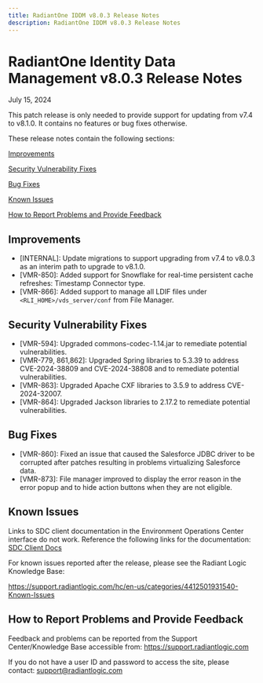 ```yaml
---
title: RadiantOne IDDM v8.0.3 Release Notes
description: RadiantOne IDDM v8.0.3 Release Notes
---
```


# RadiantOne Identity Data Management v8.0.3 Release Notes

July 15, 2024

This patch release is only needed to provide support for updating from v7.4 to v8.1.0. It contains no features or bug fixes otherwise.

These release notes contain the following sections:

[Improvements](#improvements)

[Security Vulnerability Fixes](#security-vulnerability-fixes)

[Bug Fixes](#bug-fixes)

[Known Issues](#known-issues)

[How to Report Problems and Provide Feedback](#how-to-report-problems-and-provide-feedback)

## Improvements

- [INTERNAL]: Update migrations to support upgrading from v7.4 to v8.0.3 as an interim path to upgrade to v8.1.0.
- [VMR-850]: Added support for Snowflake for real-time persistent cache refreshes: Timestamp Connector type.
- [VMR-866]: Added support to manage all LDIF files under `<RLI_HOME>/vds_server/conf` from File Manager. 

## Security Vulnerability Fixes

- [VMR-594]: Upgraded commons-codec-1.14.jar to remediate potential vulnerabilities.
- [VMR-779, 861,862]: Upgraded Spring libraries to 5.3.39 to address CVE-2024-38809 and CVE-2024-38808 and to remediate potential vulnerabilities.
- [VMR-863]: Upgraded Apache CXF libraries to 3.5.9 to address CVE-2024-32007.
- [VMR-864]: Upgraded Jackson libraries to 2.17.2 to remediate potential vulnerabilities. 

## Bug Fixes

- [VMR-860]: Fixed an issue that caused the Salesforce JDBC driver to be corrupted after patches resulting in problems virtualizing Salesforce data.
- [VMR-873]: File manager improved to display the error reason in the error popup and to hide action buttons when they are not eligible.
 
## Known Issues

Links to SDC client documentation in the Environment Operations Center interface do not work. Reference the following links for the documentation: [SDC Client Docs](../environment-operations-center-guide/secure-data-connectors/deploy-sdc-client)

For known issues reported after the release, please see the Radiant Logic Knowledge Base: 

https://support.radiantlogic.com/hc/en-us/categories/4412501931540-Known-Issues

## How to Report Problems and Provide Feedback

Feedback and problems can be reported from the Support Center/Knowledge Base accessible from: https://support.radiantlogic.com

If you do not have a user ID and password to access the site, please contact: support@radiantlogic.com
